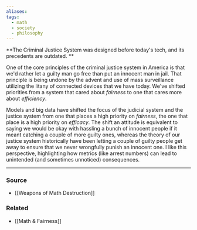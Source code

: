```yaml
---
aliases: 
tags:
  - math
  - society
  - philosophy
---
```

**The Criminal Justice System was designed before today's tech, and its precedents are outdated. **

One of the core principles of the criminal justice system in America is that we'd rather let a guilty man go free than put an innocent man in jail. That principle is being undone by the advent and use of mass surveillance utilizing the litany of connected devices that we have today. We've shifted priorities from a system that cared about *fairness* to one that cares more about *efficiency*.

Models and big data have shifted the focus of the judicial system and the justice system from one that places a high priority on *fairness*, the one that place is a high priority on *efficacy*. The shift an attitude is equivalent to saying we would be okay with hassling a bunch of innocent people if it meant catching a couple of more guilty ones, whereas the theory of our justice system historically have been letting a couple of guilty people get away to ensure that we never wrongfully punish an innocent one. I like this perspective, highlighting how metrics (like arrest numbers) can lead to unintended (and sometimes unnoticed) consequences.

---

### Source
- [[Weapons of Math Destruction]]

### Related
- [[Math & Fairness]]